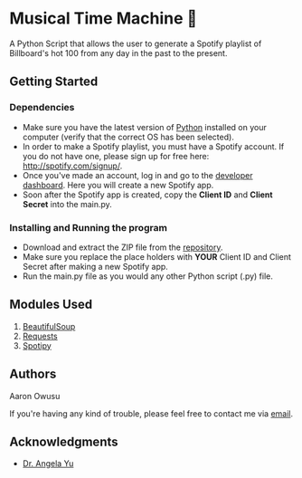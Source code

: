 # Musical Time Machine 🎵

A Python Script that allows the user to generate a Spotify playlist of Billboard's hot 100 from any day in the past to the present.


## Getting Started

### Dependencies

* Make sure you have the latest version of [Python](https://www.python.org/downloads/) installed on your computer (verify that the correct OS has been selected). 
* In order to make a Spotify playlist, you must have a Spotify account. If you do not have one, please sign up for free here: http://spotify.com/signup/.
* Once you've made an account, log in and go to the [developer dashboard](https://developer.spotify.com/dashboard/). Here you will create a new Spotify app.
* Soon after the Spotify app is created, copy the **Client ID** and **Client Secret** into the main.py.


### Installing and Running the program

* Download and extract the ZIP file from the [repository](https://github.com/aaronowusu/musical_time_machine.git).
* Make sure you replace the place holders with **YOUR** Client ID and Client Secret after making a new Spotify app.
* Run the main.py file as you would any other Python script (.py) file.


## Modules Used
1. [BeautifulSoup](https://www.crummy.com/software/BeautifulSoup/bs4/doc/)
2. [Requests](https://docs.python-requests.org/en/master/)
3. [Spotipy](https://spotipy.readthedocs.io/en/2.18.0/)


## Authors

Aaron Owusu

If you're having any kind of trouble, please feel free to contact me via [email](mailto:aaronoseiowusu@outlook.com).

## Acknowledgments
* [Dr. Angela Yu](https://twitter.com/yu_angela?lang=en)

